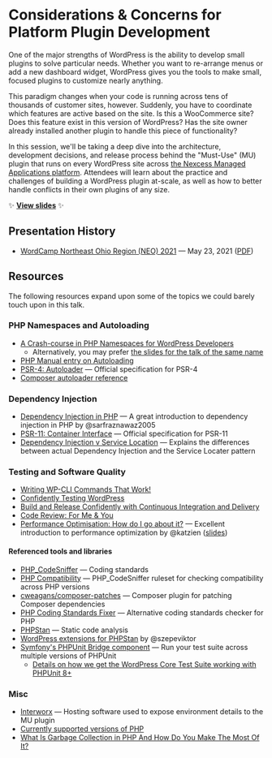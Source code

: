# Considerations & Concerns for Platform Plugin Development

One of the major strengths of WordPress is the ability to develop small plugins to solve particular needs. Whether you want to re-arrange menus or add a new dashboard widget, WordPress gives you the tools to make small, focused plugins to customize nearly anything.

This paradigm changes when your code is running across tens of thousands of customer sites, however. Suddenly, you have to coordinate which features are active based on the site. Is this a WooCommerce site? Does this feature exist in this version of WordPress? Has the site owner already installed another plugin to handle this piece of functionality?

In this session, we'll be taking a deep dive into the architecture, development decisions, and release process behind the "Must-Use" (MU) plugin that runs on every WordPress site across [the Nexcess Managed Applications platform](https://www.nexcess.net/wordpress). Attendees will learn about the practice and challenges of building a WordPress plugin at-scale, as well as how to better handle conflicts in their own plugins of any size.

:sparkles: **[View slides](http://stevegrunwell.github.io/platform-plugin)** :sparkles:


## Presentation History

* [WordCamp Northeast Ohio Region (NEO) 2021](https://neo.wordcamp.org/2021/) — May 23, 2021 ([PDF](https://github.com/stevegrunwell/platform-plugin/releases/download/wordcamp-neo-2021/slides.pdf))


## Resources

The following resources expand upon some of the topics we could barely touch upon in this talk.


### PHP Namespaces and Autoloading

* [A Crash-course in PHP Namespaces for WordPress Developers](https://stevegrunwell.com/blog/php-namespaces-wordpress/)
    * Alternatively, you may prefer [the slides for the talk of the same name](https://stevegrunwell.com/slides/php-namespaces)
* [PHP Manual entry on Autoloading](https://www.php.net/manual/en/language.oop5.autoload.php)
* [PSR-4: Autoloader](https://www.php-fig.org/psr/psr-4/) — Official specification for PSR-4
* [Composer autoloader reference](https://getcomposer.org/doc/04-schema.md#autoload)


### Dependency Injection

* [Dependency Injection in PHP](https://codeinphp.github.io/post/dependency-injection-in-php/) — A great introduction to dependency injection in PHP by @sarfraznawaz2005
* [PSR-11: Container Interface](https://www.php-fig.org/psr/psr-11/) — Official specification for PSR-11
* [Dependency Injection v Service Location](https://www.php-fig.org/psr/psr-11/meta/#4-recommended-usage-container-psr-and-the-service-locator) — Explains the differences between actual Dependency Injection and the Service Locater pattern


### Testing and Software Quality

* [Writing WP-CLI Commands That Work!](https://stevegrunwell.com/slides/wp-cli)
* [Confidently Testing WordPress](https://stevegrunwell.com/slides/testing-wordpress)
* [Build and Release Confidently with Continuous Integration and Delivery](https://stevegrunwell.com/slides/intro-to-ci-cd)
* [Code Review: For Me & You](https://stevegrunwell.com/slides/code-review)
* [Performance Optimisation: How do I go about it?](https://www.youtube.com/watch?v=hOajLLej68Y) — Excellent introduction to performance optimization by @katzien ([slides](https://github.com/katzien/talks/blob/master/performance-optimisation/laraconeu-2019-08-30/slides.pdf))


#### Referenced tools and libraries

* [PHP_CodeSniffer](https://github.com/squizlabs/PHP_CodeSniffer) — Coding standards
* [PHP Compatibility](https://github.com/PHPCompatibility/PHPCompatibility) — PHP_CodeSniffer ruleset for checking compatibility across PHP versions
* [cweagans/composer-patches](https://github.com/cweagans/composer-patches) — Composer plugin for patching Composer dependencies
* [PHP Coding Standards Fixer](https://github.com/FriendsOfPhp/PHP-CS-Fixer) — Alternative coding standards checker for PHP
* [PHPStan](https://phpstan.org/) — Static code analysis
* [WordPress extensions for PHPStan](https://github.com/szepeviktor/phpstan-wordpress) by @szepeviktor
* [Symfony's PHPUnit Bridge component](https://symfony.com/doc/current/components/phpunit_bridge.html) — Run your test suite across multiple versions of PHPUnit
    * [Details on how we get the WordPress Core Test Suite working with PHPUnit 8+](https://gist.github.com/stevegrunwell/1876f7a35a2be88e80faea297cc29f94)


### Misc

* [Interworx](https://www.interworx.com/) — Hosting software used to expose environment details to the MU plugin
* [Currently supported versions of PHP](https://www.php.net/supported-versions.php)
* [What Is Garbage Collection in PHP And How Do You Make The Most Of It?](https://tideways.com/profiler/blog/what-is-garbage-collection-in-php-and-how-do-you-make-the-most-of-it)
